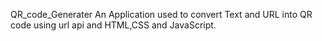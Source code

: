  QR_code_Generater
 An Application used to convert Text and URL into QR code using url api and HTML,CSS and JavaScript.
